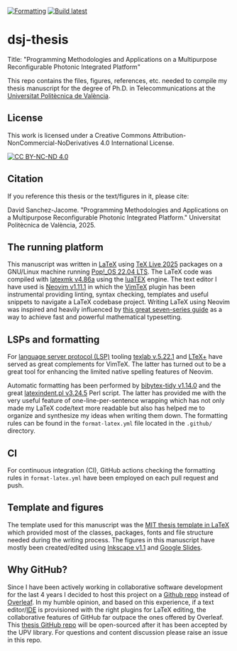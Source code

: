 [![Formatting](https://github.com/ricarvid1/dsj-thesis/actions/workflows/format-latex.yml/badge.svg)](https://github.com/ricarvid1/dsj-thesis/actions/workflows/format-latex.yml)
[![Build latest](https://github.com/ricarvid1/dsj-thesis/actions/workflows/build_latest.yml/badge.svg)](https://github.com/ricarvid1/dsj-thesis/actions/workflows/build_latest.yml)

# dsj-thesis

Title: "Programming Methodologies and Applications on a Multipurpose Reconfigurable Photonic Integrated Platform"

This repo contains the files, figures, references, etc. needed to compile my thesis manuscript for the degree of Ph.D. in Telecommunications at the [Universitat Politècnica de València](https://www.upv.es/index-en.html).

## License

This work is licensed under a Creative Commons Attribution-NonCommercial-NoDerivatives 4.0 International License.

[![CC BY-NC-ND 4.0](https://licensebuttons.net/l/by-nc-nd/4.0/88x31.png)](https://creativecommons.org/licenses/by-nc-nd/4.0/)

## Citation

If you reference this thesis or the text/figures in it, please cite:

David Sanchez-Jacome. "Programming Methodologies and Applications on a Multipurpose Reconfigurable Photonic Integrated Platform." Universitat Politècnica de València, 2025.

## The running platform

This manuscript was written in [LaTeX](https://en.wikipedia.org/wiki/LaTeX) using [TeX Live 2025](https://www.tug.org/texlive/) packages on a GNU/Linux machine running [Pop!\_OS 22.04 LTS](https://system76.com/pop/download/).
The LaTeX code was compiled with [latexmk v4.86a](https://mgeier.github.io/latexmk.html) using the [luaTEX](https://www.luatex.org/) engine.
The text editor I have used is [Neovim v1.11.1](https://neovim.io/) in which the [VimTeX](https://github.com/lervag/vimtex) plugin has been instrumental providing linting, syntax checking, templates and useful snippets to navigate a LaTeX codebase project.
Writing LaTeX using Neovim was inspired and heavily influenced by [this great seven-series guide](https://ejmastnak.com/tutorials/vim-latex/intro/) as a way to achieve fast and powerful mathematical typesetting.

## LSPs and formatting

For [language server protocol (LSP)](https://microsoft.github.io/language-server-protocol/) tooling [texlab v.5.22.1](https://github.com/latex-lsp/texlab) and [LTeX+](https://github.com/ltex-plus/ltex-ls-plus) have served as great complements for VimTeX.
The latter has turned out to be a great tool for enhancing the limited native spelling features of Neovim.

Automatic formatting has been performed by [bibytex-tidy v1.14.0](https://github.com/FlamingTempura/bibtex-tidy) and the great [latexindent.pl v3.24.5](https://github.com/cmhughes/latexindent.pl) Perl script.
The latter has provided me with the very useful feature of one-line-per-sentence wrapping which has not only made my LaTeX code/text more readable but also has helped me to organize and synthesize my ideas when writing them down.
The formatting rules can be found in the `format-latex.yml` file located in the `.github/` directory.

## CI

For continuous integration (CI), GitHub actions checking the formatting rules in `format-latex.yml` have been employed on each pull request and push.

## Template and figures

The template used for this manuscript was the [MIT thesis template in LaTeX](https://web.mit.edu/thesis/tex/) which provided most of the classes, packages, fonts and file structure needed during the writing process.
The figures in this manuscript have mostly been created/edited using [Inkscape v1.1](https://inkscape.org/) and [Google Slides](https://workspace.google.com/products/slides/).

## Why GitHub?

Since I have been actively working in collaborative software development for the last 4 years I decided to host this project on a [Github repo](https://github.com/ricarvid1/dsj-thesis) instead of [Overleaf](https://www.overleaf.com/).
In my humble opinion, and based on this experience, if a text editor/[IDE](https://medium.com/@rcpassos/writing-latex-documents-in-visual-studio-code-with-latex-workshop-d9af6a6b2815) is provisioned with the right plugins for LaTeX editing, the collaborative features of GitHub far outpace the ones offered by Overleaf.
This [thesis GitHub repo](https://github.com/ricarvid1/dsj-thesis) will be open-sourced after it has been accepted by the UPV library.
For questions and content discussion please raise an issue in this repo.
